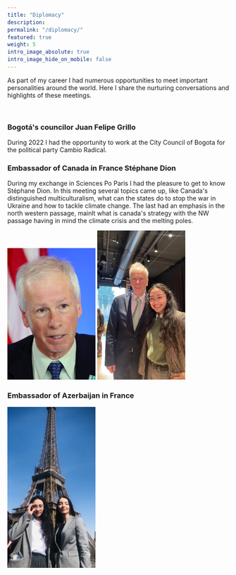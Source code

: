 ```yaml
---
title: "Diplomacy"
description:
permalink: "/diplomacy/"
featured: true
weight: 5
intro_image_absolute: true
intro_image_hide_on_mobile: false
---
```


As part of my career I had numerous opportunities to meet important personalities around the world. Here I share the nurturing conversations and highlights of these meetings.

<br>

### Bogotá's councilor Juan Felipe Grillo

During 2022 I had the opportunity to work at the City Council of Bogota for the political party Cambio Radical.
<br>

### Embassador of Canada in France Stéphane Dion

During my exchange in Sciences Po Paris I had the pleasure to get to know Stéphane Dion. In this meeting several topics came up, like Canada's distinguished multiculturalism, what can the states do to stop the war in Ukraine and how to tackle climate change. The last had an emphasis in the north western passage, mainlt what is canada's strategy with the NW passage having in mind the climate crisis and the melting poles.
<br>

<img src='/images/france/Canadian_emb_StephaneDion.jpg' width=200 aligned=center>

<img src='/images/france/embassador_sof.jpeg' width=200 aligned=center>
 <br>

### Embassador of Azerbaijan in France <br>

<img src='/images/Azerbaijan/az_embassy.png' width=200 aligned=center>
